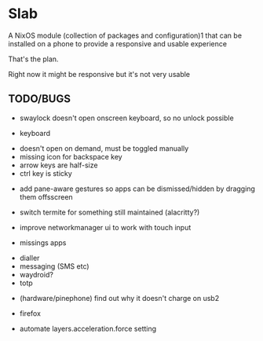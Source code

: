 # Slab

A NixOS module (collection of packages and configuration)1 that can be
installed on a phone to provide a responsive and usable experience

That's the plan.

Right now it might be responsive but it's not very usable



## TODO/BUGS

* swaylock doesn't open onscreen keyboard, so no unlock possible

* keyboard
 - doesn't open on demand, must be toggled manually
 - missing icon for backspace key
 - arrow keys are half-size
 - ctrl key is sticky

* add pane-aware gestures so apps can be dismissed/hidden by dragging them
offsscreen

* switch termite for something still maintained (alacritty?)

* improve networkmanager ui to work with touch input

* missings apps
 - dialler
 - messaging (SMS etc)
 - waydroid?
 - totp
 
* (hardware/pinephone) find out why it doesn't charge on usb2

* firefox
 - automate layers.acceleration.force setting
 